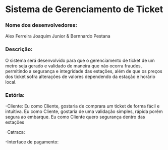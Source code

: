 # Sistema de Gerenciamento de Ticket
### Nome dos desenvolvedores: </br>
Alex Ferreira Joaquim Junior & Bernnardo Pestana </br>
### Descrição: </br>
O sistema será desenvolvido para que o gerenciamento de ticket de um metro seja gerado e validado de maneira que não ocorra fraudes, permitindo a segurança e integridade das estações, além de que os preços dos ticket sofra alterações de valores dependendo da estação e horário local.
### Estória: </br>
-Cliente:
Eu como Cliente, gostaria de comprara um ticket de forma fácil e intuitiva.
Eu como Cliente, gostaria de uma validação simples, rápida porém segura ao embarque.
Eu como Cliente quero segurança dentro das estações 

-Catraca: 

-Interface de pagamento:
